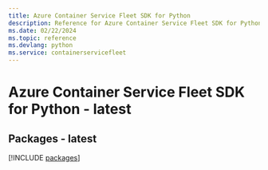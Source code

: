 ```yaml
---
title: Azure Container Service Fleet SDK for Python
description: Reference for Azure Container Service Fleet SDK for Python
ms.date: 02/22/2024
ms.topic: reference
ms.devlang: python
ms.service: containerservicefleet
---
```

# Azure Container Service Fleet SDK for Python - latest
## Packages - latest
[!INCLUDE [packages](container-service-fleet-index.md)]